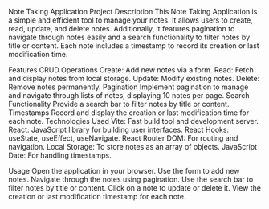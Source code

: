 Note Taking Application
Project Description
This Note Taking Application is a simple and efficient tool to manage your notes. It allows users to create, read, update, and delete notes. Additionally, it features pagination to navigate through notes easily and a search functionality to filter notes by title or content. Each note includes a timestamp to record its creation or last modification time.

Features
CRUD Operations
Create: Add new notes via a form.
Read: Fetch and display notes from local storage.
Update: Modify existing notes.
Delete: Remove notes permanently.
Pagination
Implement pagination to manage and navigate through lists of notes, displaying 10 notes per page.
Search Functionality
Provide a search bar to filter notes by title or content.
Timestamps
Record and display the creation or last modification time for each note.
Technologies Used
Vite: Fast build tool and development server.
React: JavaScript library for building user interfaces.
React Hooks: useState, useEffect, useNavigate.
React Router DOM: For routing and navigation.
Local Storage: To store notes as an array of objects.
JavaScript Date: For handling timestamps.

Usage
Open the application in your browser.
Use the form to add new notes.
Navigate through the notes using pagination.
Use the search bar to filter notes by title or content.
Click on a note to update or delete it.
View the creation or last modification timestamp for each note.
